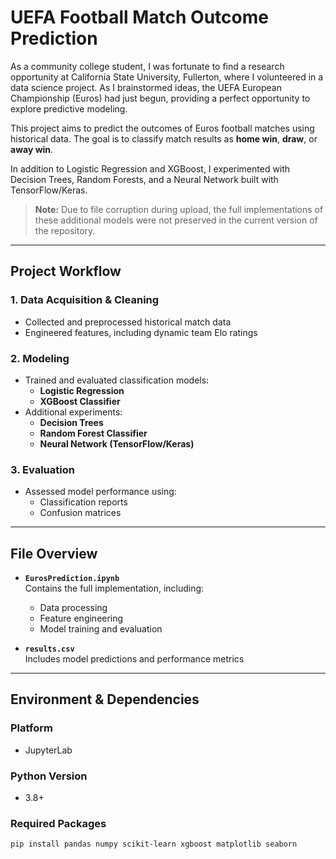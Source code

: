 # UEFA Football Match Outcome Prediction

As a community college student, I was fortunate to find a research opportunity at California State University, Fullerton, where I volunteered in a data science project. As I brainstormed ideas, the UEFA European Championship (Euros) had just begun, providing a perfect opportunity to explore predictive modeling.

This project aims to predict the outcomes of Euros football matches using historical data. The goal is to classify match results as **home win**, **draw**, or **away win**.

In addition to Logistic Regression and XGBoost, I experimented with Decision Trees, Random Forests, and a Neural Network built with TensorFlow/Keras.  

> **Note:** Due to file corruption during upload, the full implementations of these additional models were not preserved in the current version of the repository.

---

## Project Workflow

### 1. Data Acquisition & Cleaning
- Collected and preprocessed historical match data  
- Engineered features, including dynamic team Elo ratings  

### 2. Modeling
- Trained and evaluated classification models:
  - **Logistic Regression**
  - **XGBoost Classifier**
- Additional experiments:
  - **Decision Trees**
  - **Random Forest Classifier**
  - **Neural Network (TensorFlow/Keras)**  

### 3. Evaluation
- Assessed model performance using:
  - Classification reports  
  - Confusion matrices  

---

## File Overview

- **`EurosPrediction.ipynb`**  
  Contains the full implementation, including:
  - Data processing  
  - Feature engineering  
  - Model training and evaluation  

- **`results.csv`**  
  Includes model predictions and performance metrics  

---

## Environment & Dependencies

### Platform
- JupyterLab  

### Python Version
- 3.8+  

### Required Packages

```bash
pip install pandas numpy scikit-learn xgboost matplotlib seaborn
